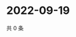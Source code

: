# 2022-09-19

共 0 条

<!-- BEGIN WEIBO -->
<!-- 最后更新时间 Mon Sep 19 2022 07:18:42 GMT+0800 (China Standard Time) -->

<!-- END WEIBO -->
